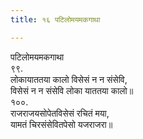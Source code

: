 ```yaml
---
title: १६ पटिलोमयमकगाथा

---
```

पटिलोमयमकगाथा  
९९.  
लोकायाततया कालो विसेसं न न संसेवि,  
विसेसं न न संसेवि लोका याततया कालो॥  
१००.  
राजराजयसोपेतविसेसं रचितं मया,  
यामतं चिरसंसेवितपेसो यजराजरा॥  